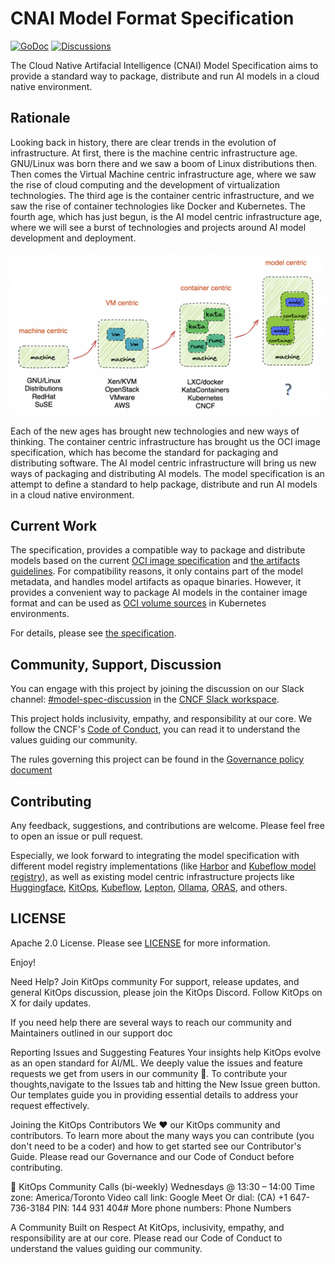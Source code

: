 # CNAI Model Format Specification

[![GoDoc](https://godoc.org/github.com/CloudNativeAI/model-spec?status.svg)](https://godoc.org/github.com/CloudNativeAI/model-spec)
[![Discussions](https://img.shields.io/badge/discussions-on%20github-blue?style=flat-square)](https://github.com/CloudNativeAI/model-spec/discussions)

The Cloud Native Artifacial Intelligence (CNAI) Model Specification aims to provide a standard way to package, distribute and run AI models in a cloud native environment.

## Rationale

Looking back in history, there are clear trends in the evolution of infrastructure. At first, there is the machine centric infrastructure age. GNU/Linux was born there and we saw a boom of Linux distributions then. Then comes the Virtual Machine centric infrastructure age, where we saw the rise of cloud computing and the development of virtualization technologies. The third age is the container centric infrastructure, and we saw the rise of container technologies like Docker and Kubernetes. The fourth age, which has just begun, is the AI model centric infrastructure age, where we will see a burst of technologies and projects around AI model development and deployment.

![img](docs/img/infra-trends.png)

Each of the new ages has brought new technologies and new ways of thinking. The container centric infrastructure has brought us the OCI image specification, which has become the standard for packaging and distributing software. The AI model centric infrastructure will bring us new ways of packaging and distributing AI models. The model specification is an attempt to define a standard to help package, distribute and run AI models in a cloud native environment.

## Current Work

The specification, provides a compatible way to package and distribute models based on the current [OCI image specification](https://github.com/opencontainers/image-spec/) and [the artifacts guidelines](https://github.com/opencontainers/image-spec/blob/main/manifest.md#guidelines-for-artifact-usage). For compatibility reasons, it only contains part of the model metadata, and handles model artifacts as opaque binaries. However, it provides a convenient way to package AI models in the container image format and can be used as [OCI volume sources](https://github.com/kubernetes/enhancements/issues/4639) in Kubernetes environments.

For details, please see [the specification](docs/spec.md).

## Community, Support, Discussion

You can engage with this project by joining the discussion on our Slack channel: [#model-spec-discussion](https://cloud-native.slack.com/archives/C07T0V480LF) in the [CNCF Slack workspace](https://slack.cncf.io/).

This project holds inclusivity, empathy, and responsibility at our core. We follow the CNCF's [Code of Conduct](./code-of-conduct.md), you can read it to understand the values guiding our community.

The rules governing this project can be found in the [Governance policy document](./GOVERNANCE.md)

## Contributing

Any feedback, suggestions, and contributions are welcome. Please feel free to open an issue or pull request.

Especially, we look forward to integrating the model specification with different model registry implementations (like [Harbor](https://goharbor.io/) and [Kubeflow model registry](https://www.kubeflow.org/docs/components/model-registry/overview/)), as well as existing model centric infrastructure projects like [Huggingface](https://huggingface.co/), [KitOps](https://kitops.ml/), [Kubeflow](https://www.kubeflow.org/), [Lepton](https://www.lepton.ai/), [Ollama](https://github.com/ollama/ollama), [ORAS](https://oras.land/), and others.

## LICENSE

Apache 2.0 License. Please see [LICENSE](LICENSE) for more information.

Enjoy!


Need Help?
Join KitOps community
For support, release updates, and general KitOps discussion, please join the KitOps Discord. Follow KitOps on X for daily updates.

If you need help there are several ways to reach our community and Maintainers outlined in our support doc

Reporting Issues and Suggesting Features
Your insights help KitOps evolve as an open standard for AI/ML. We deeply value the issues and feature requests we get from users in our community 💖. To contribute your thoughts,navigate to the Issues tab and hitting the New Issue green button. Our templates guide you in providing essential details to address your request effectively.

Joining the KitOps Contributors
We ❤️ our KitOps community and contributors. To learn more about the many ways you can contribute (you don't need to be a coder) and how to get started see our Contributor's Guide. Please read our Governance and our Code of Conduct before contributing.

📢 KitOps Community Calls (bi-weekly)
Wednesdays @ 13:30 – 14:00 Time zone: America/Toronto Video call link: Google Meet Or dial: (CA) +1 647-736-3184 PIN: 144 931 404# More phone numbers: Phone Numbers

A Community Built on Respect
At KitOps, inclusivity, empathy, and responsibility are at our core. Please read our Code of Conduct to understand the values guiding our community.

